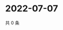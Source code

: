 # 2022-07-07

共 0 条

<!-- BEGIN WEIBO -->
<!-- 最后更新时间 Thu Jul 07 2022 22:24:53 GMT+0800 (China Standard Time) -->

<!-- END WEIBO -->
